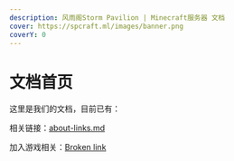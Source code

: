 ```yaml
---
description: 风雨阁Storm Pavilion | Minecraft服务器 文档
cover: https://spcraft.ml/images/banner.png
coverY: 0
---
```


# 文档首页

这里是我们的文档，目前已有：

相关链接：[about-links.md](about-links.md "mention")

加入游戏相关：[Broken link](broken-reference "mention")
